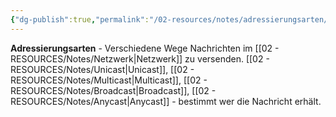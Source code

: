 ```yaml
---
{"dg-publish":true,"permalink":"/02-resources/notes/adressierungsarten/","tags":["informatik/netzwerk/kommunikation","übertragung/ziel"],"noteIcon":"","updated":"2025-09-10T16:35:08.000+02:00"}
---
```


**Adressierungsarten** - Verschiedene Wege Nachrichten im [[02 - RESOURCES/Notes/Netzwerk\|Netzwerk]] zu versenden.
[[02 - RESOURCES/Notes/Unicast\|Unicast]], [[02 - RESOURCES/Notes/Multicast\|Multicast]], [[02 - RESOURCES/Notes/Broadcast\|Broadcast]], [[02 - RESOURCES/Notes/Anycast\|Anycast]] - bestimmt wer die Nachricht erhält.